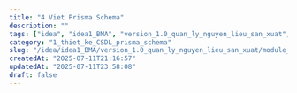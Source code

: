 ```yaml
---
title: "4 Viet Prisma Schema"
description: ""
tags: ["idea", "idea1_BMA", "version_1.0_quan_ly_nguyen_lieu_san_xuat", "module_1_nguyen_lieu", "1_thiet_ke_CSDL_prisma_schema"]
category: "1_thiet_ke_CSDL_prisma_schema"
slug: "/idea/idea1_BMA/version_1.0_quan_ly_nguyen_lieu_san_xuat/module_1_nguyen_lieu/1_thiet_ke_CSDL_prisma_schema/4_viet_prisma_schema.md"
createdAt: "2025-07-11T21:16:57"
updatedAt: "2025-07-11T23:58:08"
draft: false
---
```

